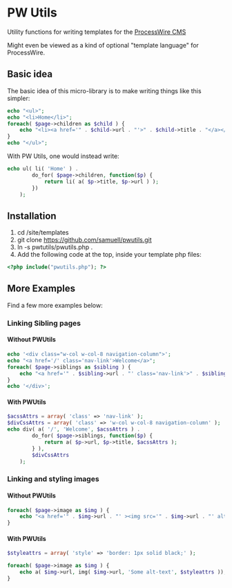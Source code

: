 PW Utils
========

Utility functions for writing templates for the [ProcessWire CMS](http://processwire.com/)

Might even be viewed as a kind of optional "template language" for ProcessWire.

Basic idea
----------
The basic idea of this micro-library is to make writing things like this simpler:
````php
echo "<ul>";
echo "<li>Home</li>";
foreach( $page->children as $child ) {
    echo "<li><a href='" . $child->url . "'>" . $child->title . "</a></li>";
}
echo "</ul>";
````
With PW Utils, one would instead write:

````php
echo ul( li( 'Home' ) . 
        do_for( $page->children, function($p) { 
            return li( a( $p->title, $p->url ) ); 
        })
    );
````


Installation
------------
1. cd <processwire-root>/site/templates
2. git clone https://github.com/samuell/pwutils.git
3. ln -s pwtutils/pwutils.php .
4. Add the following code at the top, inside your template php files:

````php
<?php include("pwutils.php"); ?>
````

More Examples
-------------
Find a few more examples below:

### Linking Sibling pages
#### Without PWUtils
````php
echo '<div class="w-col w-col-8 navigation-column">';
echo "<a href='/' class='nav-link'>Welcome</a>";
foreach( $page->siblings as $sibling ) {
    echo "<a href='" . $sibling->url . "' class='nav-link'>" . $sibling->title . "</a>";
}
echo '</div>';
````
#### With PWUtils
````php
$acssAttrs = array( 'class' => 'nav-link' );
$divCssAttrs = array( 'class' => 'w-col w-col-8 navigation-column' );
echo div( a( '/', 'Welcome', $acssAttrs ) .
        do_for( $page->siblings, function($p) {
            return a( $p->url, $p->title, $acssAttrs );
        } ), 
        $divCssAttrs
    );
````
### Linking and styling images

#### Without PWUtils
````php
foreach( $page->image as $img ) { 
    echo "<a href='" . $img->url . "' ><img src='" . $img->url . "' alt='Some alt-text' style='border: 1px solid black;' /></a>";
}
````

#### With PWUtils
````php
$styleattrs = array( 'style' => 'border: 1px solid black;' );

foreach( $page->image as $img ) { 
    echo a( $img->url, img( $img->url, 'Some alt-text', $styleattrs ));
}
````

